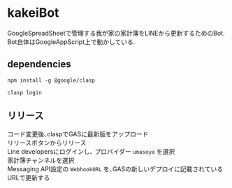 # kakeiBot

GoogleSpreadSheetで管理する我が家の家計簿をLINEから更新するためのBot.  
Bot自体はGoogleAppScript上で動かしている.

## dependencies

```
npm install -g @google/clasp

clasp login
```

## リリース

コード変更後､claspでGASに最新版をアップロード  
リリースボタンからリリース  
Line developersにログインし､ プロバイダー `umasoya` を選択  
家計簿チャンネルを選択  
Messaging API設定の `WebhookURL` を､GASの新しいデプロイに記載されているURLで更新する
